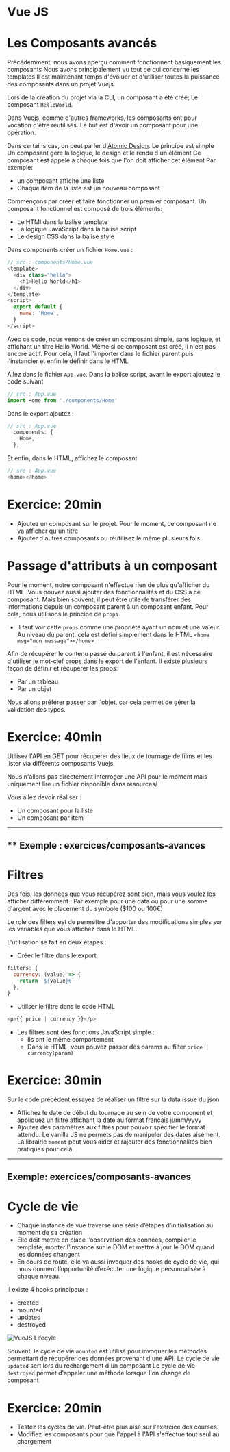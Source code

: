 Vue JS
=
Les Composants avancés
==
Précédemment, nous avons aperçu comment fonctionnent basiquement les composants
Nous avons principalement vu tout ce qui concerne les templates
Il est maintenant temps d'évoluer et d'utiliser toutes la puissance des composants dans un projet Vuejs.

Lors de la création du projet via la CLI, un composant a été créé; Le composant `HelloWorld`.

Dans Vuejs, comme d'autres frameworks, les composants ont pour vocation d'être réutilisés. Le but est d'avoir un composant pour une opération.

Dans certains cas, on peut parler d'[Atomic Design](https://www.usabilis.com/atomic-design/). Le principe est simple
Un composant gère la logique, le design et le rendu d'un élément
Ce composant est appelé à chaque fois que l'on doit afficher cet élément
Par exemple:

* un composant affiche une liste 
* Chaque item de la liste est un nouveau composant

Commençons par créer et faire fonctionner un premier composant.
Un composant fonctionnel est composé de trois éléments:

* Le HTMl dans la balise template
* La logique JavaScript dans la balise script
* Le design CSS dans la balise style

Dans components créer un fichier `Home.vue` :

```javascript
// src : components/Home.vue
<template>
  <div class="hello">
    <h1>Hello World</h1>
  </div>
</template>
<script>
  export default {
    name: 'Home',
  }
</script>
```

Avec ce code, nous venons de créer un composant simple, sans logique, et affichant un titre Hello World. Même si ce composant est créé, il n'est pas encore actif. Pour cela, il faut l'importer dans le fichier parent puis l'instancier et enfin le définir dans le HTML

Allez dans le fichier `App.vue`. Dans la balise script, avant le export ajoutez le code suivant
```javascript
// src : App.vue
import Home from './components/Home'
```

Dans le export ajoutez :
```javascript
// src : App.vue
  components: {
    Home,
  },
```

Et enfin, dans le HTML, affichez le composant
```javascript
// src : App.vue
<home></home>
```

Exercice: 20min
====
* Ajoutez un composant sur le projet. Pour le moment, ce composant ne va afficher qu'un titre 
* Ajouter d'autres composants ou réutilisez le même plusieurs fois.

Passage d'attributs à un composant
===
Pour le moment, notre composant n'effectue rien de plus qu'afficher du HTML. Vous pouvez aussi ajouter des fonctionnalités et du CSS à ce composant.
Mais bien souvent, il peut être utile de transférer des informations depuis un composant parent à un composant enfant.
Pour cela, nous utilisons le principe de `props`.

* Il faut voir cette `props` comme une propriété ayant un nom et une valeur. Au niveau du parent, cela est défini simplement dans le HTML `<home msg="mon message"></home>`

Afin de récupérer le contenu passé du parent à l'enfant, il est nécessaire d'utiliser le mot-clef props dans le export de l'enfant.
Il existe plusieurs façon de définir et récupérer les props:

* Par un tableau
* Par un objet

Nous allons préférer passer par l'objet, car cela permet de gérer la validation des types.

Exercice: 40min
====
Utilisez l'API en GET pour récupérer des lieux de tournage de films et les lister via différents composants Vuejs.

Nous n'allons pas directement interroger une API pour le moment mais uniquement lire un fichier disponible dans resources/

Vous allez devoir réaliser :

* Un composant pour la liste
* Un composant par item

-----
** Exemple : exercices/composants-avances
-----

Filtres
===
Des fois, les données que vous récupérez sont bien, mais vous voulez les afficher différemment : Par exemple pour une data ou pour une somme d'argent avec le placement du
symbole ($100 ou 100€)

Le role des filters est de permettre d'apporter des modifications simples sur les variables que vous affichez dans le HTML..

L'utilisation se fait en deux étapes :

 * Créer le filtre dans le export

```javascript
filters: {
  currency: (value) => {
    return `${value}€`
  },
}
```

* Utiliser le filtre dans le code HTML

```javascript
<p>{{ price | currency }}</p>
```

* Les filtres sont des fonctions JavaScript simple :
  * Ils ont le même comportement
  * Dans le HTML, vous pouvez passer des params au filter `price | currency(param)`

Exercice: 30min
====
Sur le code précédent essayez de réaliser un filtre sur la data issue du json

* Affichez le date de début du tournage au sein de votre component et appliquez un filtre affichant la date au format français jj/mm/yyyy
* Ajoutez des paramètres aux filtres pour pouvoir spécifier le format attendu. Le vanilla JS ne permets pas de manipuler des dates aisément. La librairie `moment` peut vous aider et rajouter des fonctionnalités bien pratiques pour celà.

-----
Exemple: exercices/composants-avances
-----

Cycle de vie
===

* Chaque instance de vue traverse une série d’étapes d’initialisation au moment de sa création
* Elle doit mettre en place l’observation des données, compiler le template, monter l’instance sur le DOM et mettre à jour le DOM quand les données changent
* En cours de route, elle va aussi invoquer des hooks de cycle de vie, qui nous donnent l’opportunité d’exécuter une logique personnalisée à chaque niveau.

Il existe 4 hooks principaux :

* created
* mounted
* updated
* destroyed

![VueJS Lifecyle](https://fr.vuejs.org/images/lifecycle.png)

Souvent, le cycle de vie `mounted` est utilisé pour invoquer les méthodes permettant de récupérer des données provenant d'une API.
Le cycle de vie `updated` sert lors du rechargement d'un composant
Le cycle de vie `destroyed` permet d'appeler une méthode lorsque l'on change de composant

Exercice: 20min
====
* Testez les cycles de vie. Peut-être plus aisé sur l'exercice des courses.
* Modifiez les composants pour que l'appel à l'API s'effectue tout seul au chargement
